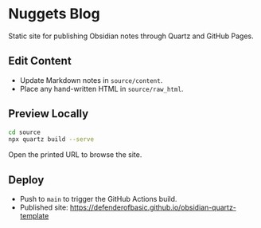# Nuggets Blog

Static site for publishing Obsidian notes through Quartz and GitHub Pages.

## Edit Content
- Update Markdown notes in `source/content`.
- Place any hand-written HTML in `source/raw_html`.

## Preview Locally
```bash
cd source
npx quartz build --serve
```
Open the printed URL to browse the site.

## Deploy
- Push to `main` to trigger the GitHub Actions build.
- Published site: https://defenderofbasic.github.io/obsidian-quartz-template

